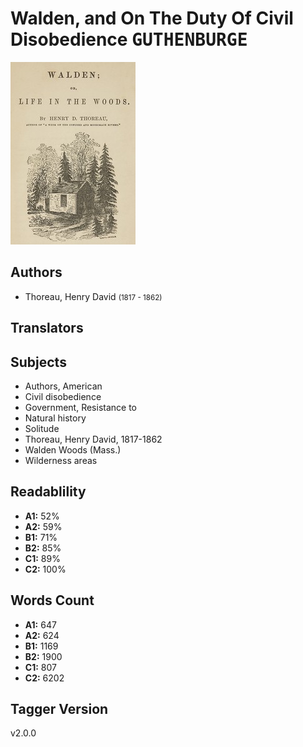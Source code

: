 # Walden, and On The Duty Of Civil Disobedience <kbd>GUTHENBURGE</kbd>

![](./cover.medium.jpg "")

## Authors


 - Thoreau, Henry David <small>(1817 - 1862)</small>

## Translators



## Subjects


 - Authors, American
 - Civil disobedience
 - Government, Resistance to
 - Natural history
 - Solitude
 - Thoreau, Henry David, 1817-1862
 - Walden Woods (Mass.)
 - Wilderness areas

## Readablility


 - **A1:** 52%
 - **A2:** 59%
 - **B1:** 71%
 - **B2:** 85%
 - **C1:** 89%
 - **C2:** 100%

## Words Count


 - **A1:** 647
 - **A2:** 624
 - **B1:** 1169
 - **B2:** 1900
 - **C1:** 807
 - **C2:** 6202

## Tagger Version


v2.0.0
